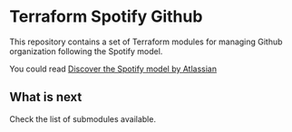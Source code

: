 # Terraform Spotify Github

This repository contains a set of Terraform modules for managing Github
organization following the Spotify model.

You could read [Discover the Spotify model by Atlassian](https://www.atlassian.com/agile/agile-at-scale/spotify)

## What is next

Check the list of submodules available.
